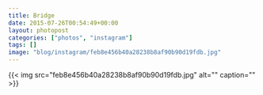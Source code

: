 ```yaml
---
title: Bridge
date: 2015-07-26T00:54:49+00:00
layout: photopost
categories: ["photos", "instagram"]
tags: []
image: "blog/instagram/feb8e456b40a28238b8af90b90d19fdb.jpg"
---
```


{{< img src="feb8e456b40a28238b8af90b90d19fdb.jpg" alt="" caption="" >}}



